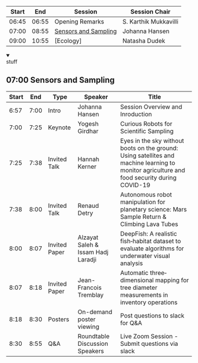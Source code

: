 | Start | End | Session | Session Chair | 
| ---- | ---- | --------- | ---------------- |  
| 06:45 | 06:55 |  Opening Remarks | S. Karthik Mukkavilli | 
| 07:00 | 08:55 | [Sensors and Sampling](#Sensors-and-Sampling) | Johanna Hansen |  
| 09:00 | 10:55 | [Ecology] | Natasha Dudek |   


<details open>
  <summary></summary>
  stuff
  </details>

## 07:00 Sensors and Sampling
 | Start | End | Type | Speaker | Title |   
 | ---- | ---- | --------- | ---------------- | -------- |  
 | 6:57 | 7:00 | Intro | Johanna Hansen | Session Overview and Inroduction |  
 | 7:00 | 7:25 | Keynote | Yogesh Girdhar | Curious Robots for Scientific Sampling |    
 | 7:25 | 7:38 | Invited Talk | Hannah Kerner | Eyes in the sky without boots on the ground: Using satellites and machine learning to monitor agriculture and food security during COVID-19 |  
  | 7:38 | 8:00 | Invited Talk | Renaud Detry | Autonomous robot manipulation for planetary science: Mars Sample Return & Climbing Lava Tubes |  
  | 8:00 | 8:07 | Invited Paper | Alzayat Saleh & Issam Hadj Laradji | DeepFish: A realistic fish‑habitat dataset to evaluate algorithms for underwater visual analysis |  
  | 8:07 | 8:18 | Invited Paper | Jean-Francois Tremblay | Automatic three‐dimensional mapping for tree diameter measurements in inventory operations |  
  | 8:18 | 8:30 | Posters | On-demand poster viewing | Post questions to slack for Q&A |  
  | 8:30 | 8:55 | Q&A | Roundtable Discussion Speakers | Live Zoom Session - Submit questions via slack |
